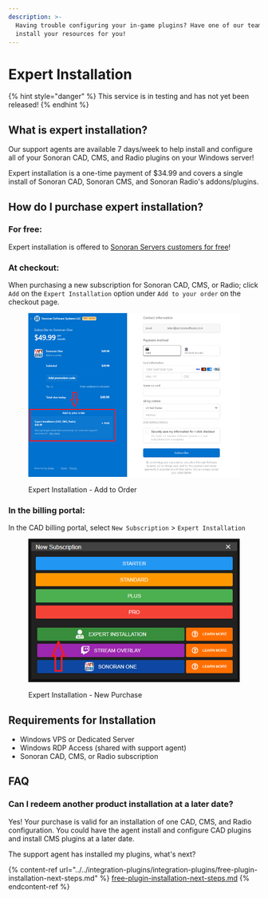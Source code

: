 ```yaml
---
description: >-
  Having trouble configuring your in-game plugins? Have one of our team members
  install your resources for you!
---
```


# Expert Installation

{% hint style="danger" %}
This service is in testing and has not yet been released!
{% endhint %}

## What is expert installation?

Our support agents are available 7 days/week to help install and configure all of your Sonoran CAD, CMS, and Radio plugins on your Windows server!

Expert installation is a one-time payment of $34.99 and covers a single install of Sonoran CAD, Sonoran CMS, and Sonoran Radio's addons/plugins.

## How do I purchase expert installation?

### For free:

Expert installation is offered to [Sonoran Servers customers for free](bundle-discount-sonoran-servers.md)!

### At checkout:

When purchasing a new subscription for Sonoran CAD, CMS, or Radio; click `Add` on the `Expert Installation` option under `Add to your order` on the checkout page.

<figure><img src="../../.gitbook/assets/image (35).png" alt=""><figcaption><p>Expert Installation - Add to Order</p></figcaption></figure>

### In the billing portal:

In the CAD billing portal, select `New Subscription` > `Expert Installation`

<figure><img src="../../.gitbook/assets/image (36).png" alt=""><figcaption><p>Expert Installation - New Purchase</p></figcaption></figure>

## Requirements for Installation

* Windows VPS or Dedicated Server
* Windows RDP Access (shared with support agent)
* Sonoran CAD, CMS, or Radio subscription

## FAQ

### Can I redeem another product installation at a later date?

Yes! Your purchase is valid for an installation of one CAD, CMS, and Radio configuration. You could have the agent install and configure CAD plugins and install CMS plugins at a later date.

The support agent has installed my plugins, what's next?

{% content-ref url="../../integration-plugins/integration-plugins/free-plugin-installation-next-steps.md" %}
[free-plugin-installation-next-steps.md](../../integration-plugins/integration-plugins/free-plugin-installation-next-steps.md)
{% endcontent-ref %}
